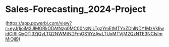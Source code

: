 # Sales-Forecasting_2024-Project



(https://app.powerbi.com/view?r=eyJrIjoiM2JlMGRkODAtNzg0MC00NzNiLTgzYmEtMTYxZDhlNDY1MzVkIiwidCI6IjQxOTI3ZjQyLTQ2NWMtNDFmOS1iYzAwLTUxMTVjM2QzNTE3NCIsImMiOjl9)
